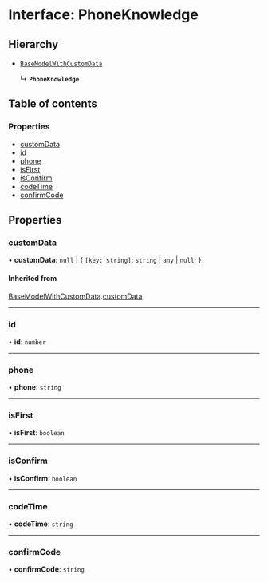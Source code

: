 # Interface: PhoneKnowledge

## Hierarchy

- [`BaseModelWithCustomData`](BaseModelWithCustomData.md)

  ↳ **`PhoneKnowledge`**

## Table of contents

### Properties

- [customData](PhoneKnowledge.md#customdata)
- [id](PhoneKnowledge.md#id)
- [phone](PhoneKnowledge.md#phone)
- [isFirst](PhoneKnowledge.md#isfirst)
- [isConfirm](PhoneKnowledge.md#isconfirm)
- [codeTime](PhoneKnowledge.md#codetime)
- [confirmCode](PhoneKnowledge.md#confirmcode)

## Properties

### customData

• **customData**: ``null`` \| { `[key: string]`: `string` \| `any` \| ``null``;  }

#### Inherited from

[BaseModelWithCustomData](BaseModelWithCustomData.md).[customData](BaseModelWithCustomData.md#customdata)

___

### id

• **id**: `number`

___

### phone

• **phone**: `string`

___

### isFirst

• **isFirst**: `boolean`

___

### isConfirm

• **isConfirm**: `boolean`

___

### codeTime

• **codeTime**: `string`

___

### confirmCode

• **confirmCode**: `string`
